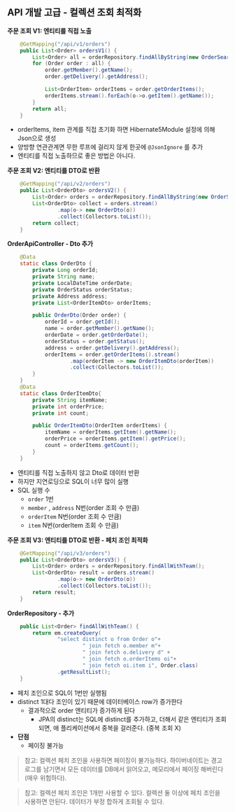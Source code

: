 ## API 개발 고급 - 컬렉션 조회 최적화

**주문 조회 V1: 엔티티를 직접 노출**
```java
    @GetMapping("/api/v1/orders")
    public List<Order> ordersV1() {
        List<Order> all = orderRepository.findAllByString(new OrderSearch());
        for (Order order : all) {
            order.getMember().getName();
            order.getDelivery().getAddress();

            List<OrderItem> orderItems = order.getOrderItems();
            orderItems.stream().forEach(o->o.getItem().getName());
        }
        return all;
    }
```
- orderItems, item 관계를 직접 초기화 하면 Hibernate5Module 설정에 의해 Json으로 생성
- 양방향 연관관계면 무한 루프에 걸리지 않게 한곳에 `@JsonIgnore` 를 추가
- 엔티티를 직접 노출하므로 좋은 방법은 아니다.


**주문 조회 V2: 엔티티를 DTO로 반환**
```java
    @GetMapping("/api/v2/orders")
    public List<OrderDto> ordersV2() {
        List<Order> orders = orderRepository.findAllByString(new OrderSearch());
        List<OrderDto> collect = orders.stream()
                .map(o-> new OrderDto(o))
                .collect(Collectors.toList());
        return collect;
    }
```
**OrderApiController - Dto 추가**
```java
    @Data
    static class OrderDto {
        private Long orderId;
        private String name;
        private LocalDateTime orderDate;
        private OrderStatus orderStatus;
        private Address address;
        private List<OrderItemDto> orderItems;

        public OrderDto(Order order) {
            orderId = order.getId();
            name = order.getMember().getName();
            orderDate = order.getOrderDate();
            orderStatus = order.getStatus();
            address = order.getDelivery().getAddress();
            orderItems = order.getOrderItems().stream()
                    .map(orderItem -> new OrderItemDto(orderItem))
                    .collect(Collectors.toList());
        }
    }
    @Data
    static class OrderItemDto{
        private String itemName;
        private int orderPrice;
        private int count;

        public OrderItemDto(OrderItem orderItems) {
            itemName = orderItems.getItem().getName();
            orderPrice = orderItems.getItem().getPrice();
            count = orderItems.getCount();
        }
    }
```
- 엔티티를 직접 노출하지 않고 Dto로 데이터 반환
- 하지만 지연로딩으로 SQL이 너무 많이 실행
- SQL 실행 수
	- `order` 1번
	- `member` , `address` N번(order 조회 수 만큼)
	- `orderItem` N번(order 조회 수 만큼)
	- `item` N번(orderItem 조회 수 만큼)

**주문 조회 V3: 엔티티를 DTO로 반환 - 페치 조인 최적화**
```java
    @GetMapping("/api/v3/orders")
    public List<OrderDto> ordersV3() {
        List<Order> orders = orderRepository.findAllWithTeam();
        List<OrderDto> result = orders.stream()
                .map(o-> new OrderDto(o))
                .collect(Collectors.toList());
        return result;
    }
```
**OrderRepository - 추가**
```java
    public List<Order> findAllWithTeam() {
        return em.createQuery(
                "select distinct o from Order o"+
                        " join fetch o.member m"+
                        " join fetch o.delivery d" +
                        " join fetch o.orderItems oi"+
                        " join fetch oi.item i", Order.class)
                .getResultList();
    }
```

- 페치 조인으로 SQL이 1번만 실행됨
- distinct 1대다 조인이 있기 때문에 데이터베이스 row가 증가한다
	- 결과적으로 order 엔티티가 증가하게 된다 
		- JPA의 distinct는 SQL에 distinct를 추가하고, 더해서 같은 엔티티가 조회되면, 애 플리케이션에서 중복을 걸러준다. (중복 조회 X)
- **단점**
	- 페이징 불가능

> 참고: 컬렉션 페치 조인을 사용하면 페이징이 불가능하다. 하이버네이트는 경고 로그를 남기면서 모든 데이터를 DB에서 읽어오고, 메모리에서 페이징 해버린다(매우 위험하다).

> 참고: 컬렉션 페치 조인은 1개만 사용할 수 있다. 컬렉션 둘 이상에 페치 조인을 사용하면 안된다. 데이터가 부정 합하게 조회될 수 있다. 


